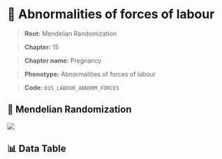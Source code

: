 # 🧪 Abnormalities of forces of labour

> **Root:** Mendelian Randomization

> **Chapter:** 15  

> **Chapter name:** Pregnancy

> **Phenotype:** Abnormalities of forces of labour  

> **Code:** `O15_LABOUR_ABNORM_FORCES`

## 🧬 Mendelian Randomization  

<img src="/MR/Figures/Forward/O15_LABOUR_ABNORM_FORCES.png"/>

## 📊 Data Table

<CsvTableMRF src="/MR_Data/Forward/O15_LABOUR_ABNORM_FORCES.csv"/>

